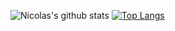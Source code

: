 ![Nicolas's github stats](https://github-readme-stats.vercel.app/api?username=nikolasribeiro&show_icons=true&theme=radical)
[![Top Langs](https://github-readme-stats.vercel.app/api/top-langs/?username=nikolasribeiro&layout=compact)](https://github.com/nikolasribeiro/github-readme-stats)
